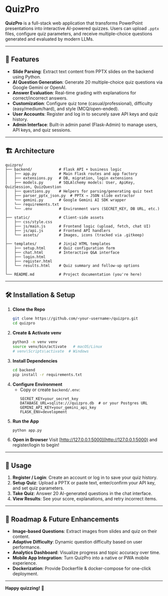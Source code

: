 # QuizPro

**QuizPro** is a full-stack web application that transforms PowerPoint presentations into interactive AI-powered quizzes. Users can upload `.pptx` files, configure quiz parameters, and receive multiple-choice questions generated and evaluated by modern LLMs.

---

## 🚀 Features
- **Slide Parsing**: Extract text content from PPTX slides on the backend using Python.
- **AI Question Generation**: Generate 20 multiple-choice quiz questions via Google Gemini or OpenAI.
- **Answer Evaluation**: Real-time grading with explanations for correct/incorrect answers.
- **Customization**: Configure quiz tone (casual/professional), difficulty (easy/medium/hard), and style (MCQ/open-ended).
- **User Accounts**: Register and log in to securely save API keys and quiz history.
- **Admin Interface**: Built-in admin panel (Flask-Admin) to manage users, API keys, and quiz sessions.

---

## 🏗 Architecture
```
quizpro/
├── backend/            # Flask API + business logic
│   ├── app.py          # Main Flask routes and app factory
│   ├── extensions.py   # DB, migration, login extensions
│   ├── models.py       # SQLAlchemy models: User, ApiKey, QuizSession, QuizQuestion
│   ├── questions.py    # Helpers for parsing/generating quiz text
│   ├── parser_pptx_json.py  # PPTX → JSON slide extractor
│   └── gemini.py       # Google Gemini AI SDK wrapper
│   └── requirements.txt
│   └── .env            # Environment vars (SECRET_KEY, DB URL, etc.)
│
├── static/             # Client-side assets
│   ├── css/style.css
│   ├── js/main.js      # Frontend logic (upload, fetch, chat UI)
│   ├── js/api.js       # Frontend API handlers
│   └── assets/         # Images, icons (tracked via .gitkeep)
│
├── templates/          # Jinja2 HTML templates
│   ├── setup.html      # Quiz configuration form
│   ├── chat.html       # Interactive Q&A interface
│   ├── login.html
│   ├── register.html
│   └── results.html    # Quiz summary and follow-up options
│
└── README.md           # Project documentation (you're here)
```

---

## 🛠️ Installation & Setup
1. **Clone the Repo**
   ```bash
   git clone https://github.com/<your-username>/quizpro.git
   cd quizpro
   ```
2. **Create & Activate venv**
   ```bash
   python3 -m venv venv
   source venv/bin/activate   # macOS/Linux
   # venv\Scripts\activate  # Windows
   ```
3. **Install Dependencies**
   ```bash
   cd backend
   pip install -r requirements.txt
   ```
4. **Configure Environment**
   - Copy or create `backend/.env`:
     ```dotenv
     SECRET_KEY=your_secret_key
     DATABASE_URL=sqlite:///quizpro.db  # or your Postgres URL
     GEMINI_API_KEY=your_gemini_api_key
     FLASK_ENV=development
     ```
5. **Run the App**
   ```bash
   python app.py
   ```
6. **Open in Browser**
   Visit [http://127.0.0.1:5000](http://127.0.0.1:5000) and register/login to begin!

---

## 🎯 Usage
1. **Register / Login**: Create an account or log in to save your quiz history.
2. **Setup Quiz**: Upload a PPTX or paste text, enter/confirm your API key, and set quiz parameters.
3. **Take Quiz**: Answer 20 AI-generated questions in the chat interface.
4. **View Results**: See your score, explanations, and retry incorrect items.

---

## 🚧 Roadmap & Future Enhancements
- **Image-based Questions**: Extract images from slides and quiz on their content.
- **Adaptive Difficulty**: Dynamic question difficulty based on user performance.
- **Analytics Dashboard**: Visualize progress and topic accuracy over time.
- **Mobile App Integration**: Turn QuizPro into a native or PWA mobile experience.
- **Dockerization**: Provide Dockerfile & docker-compose for one-click deployment.

---

**Happy quizzing!** 📝